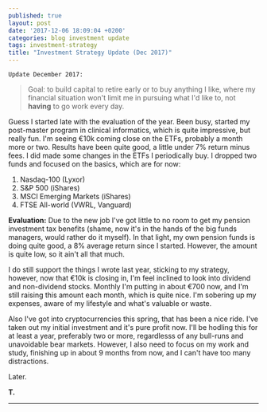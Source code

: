 ```yaml
---
published: true
layout: post
date: '2017-12-06 18:09:04 +0200'
categories: blog investment update
tags: investment-strategy
title: "Investment Strategy Update (Dec 2017)"
---
```

`Update December 2017:`

>Goal: to build capital to retire early or to buy anything I like, where my financial situation won't limit me in pursuing what I'd like to, not **having** to go work every day.

Guess I started late with the evaluation of the year. Been busy, started my post-master program in clinical informatics, which is quite impressive, but really fun. I'm seeing €10k coming close on the ETFs, probably a month more or two. Results have been quite good, a little under 7% return minus fees. I did made some changes in the ETFs I periodically buy. I dropped two funds and focused on the basics, which are for now:

1. Nasdaq-100 (Lyxor)
2. S&P 500 (iShares)
3. MSCI Emerging Markets (iShares)
4. FTSE All-world (VWRL, Vanguard)

**Evaluation:**
Due to the new job I've got little to no room to get my pension investment tax benefits (shame, now it's in the hands of the big funds managers, would rather do it myself). In that light, my own pension funds is doing quite good, a 8% average return since I started. However, the amount is quite low, so it ain't all that much.

I do still support the things I wrote last year, sticking to my strategy, however, now that €10k is closing in, I'm feel inclined to look into dividend and non-dividend stocks. Monthly I'm putting in about €700 now, and I'm still raising this amount each month, which is quite nice. I'm sobering up my expenses, aware of my lifestyle and what's valuable or waste.

Also I've got into cryptocurrencies this spring, that has been a nice ride. I've taken out my initial investment and it's pure profit now. I'll be hodling this for at least a year, preferably two or more, regardlesss of any bull-runs and unavoidable bear markets. However, I also need to focus on my work and study, finishing up in about 9 months from now, and I can't have too many distractions.

Later.

**T.**

---
